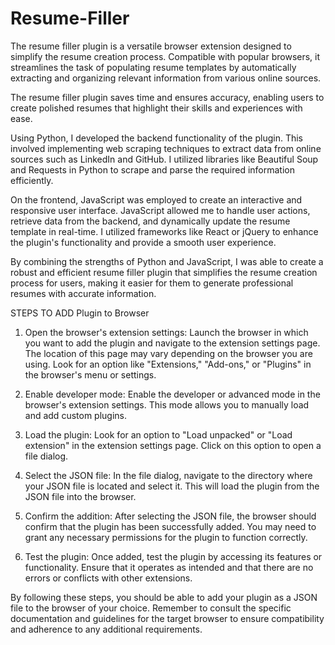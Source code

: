 # Resume-Filler
The resume filler plugin is a versatile browser extension designed to simplify the resume creation process. Compatible with popular browsers, it streamlines the task of populating resume templates by automatically extracting and organizing relevant information from various online sources. 

The resume filler plugin saves time and ensures accuracy, enabling users to create polished resumes that highlight their skills and experiences with ease.

Using Python, I developed the backend functionality of the plugin. This involved implementing web scraping techniques to extract data from online sources such as LinkedIn and GitHub. I utilized libraries like Beautiful Soup and Requests in Python to scrape and parse the required information efficiently.

On the frontend, JavaScript was employed to create an interactive and responsive user interface. JavaScript allowed me to handle user actions, retrieve data from the backend, and dynamically update the resume template in real-time. I utilized frameworks like React or jQuery to enhance the plugin's functionality and provide a smooth user experience.

By combining the strengths of Python and JavaScript, I was able to create a robust and efficient resume filler plugin that simplifies the resume creation process for users, making it easier for them to generate professional resumes with accurate information.




STEPS TO ADD Plugin to Browser

1. Open the browser's extension settings: Launch the browser in which you want to add the plugin and navigate to the extension settings page. The location of this page may vary depending on the browser you are using. Look for an option like "Extensions," "Add-ons," or "Plugins" in the browser's menu or settings.

2. Enable developer mode: Enable the developer or advanced mode in the browser's extension settings. This mode allows you to manually load and add custom plugins.

3. Load the plugin: Look for an option to "Load unpacked" or "Load extension" in the extension settings page. Click on this option to open a file dialog.

4. Select the JSON file: In the file dialog, navigate to the directory where your JSON file is located and select it. This will load the plugin from the JSON file into the browser.

4. Confirm the addition: After selecting the JSON file, the browser should confirm that the plugin has been successfully added. You may need to grant any necessary permissions for the plugin to function correctly.

5. Test the plugin: Once added, test the plugin by accessing its features or functionality. Ensure that it operates as intended and that there are no errors or conflicts with other extensions.

By following these steps, you should be able to add your plugin as a JSON file to the browser of your choice. Remember to consult the specific documentation and guidelines for the target browser to ensure compatibility and adherence to any additional requirements.
